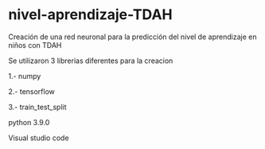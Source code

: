 # nivel-aprendizaje-TDAH
Creación de una red neuronal  para la predicción del nivel de aprendizaje en niños con TDAH 


Se utilizaron 3 librerias diferentes para la creacion 


1.- numpy


2.- tensorflow 


3.- train_test_split 


python 3.9.0


Visual studio code

